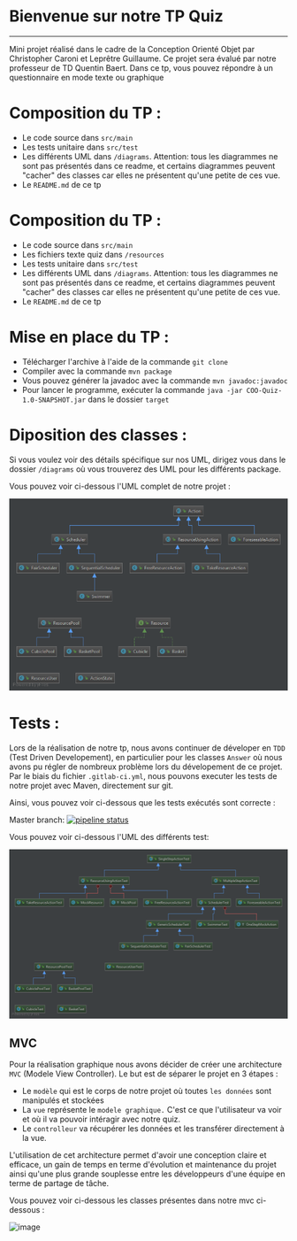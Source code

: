 Bienvenue sur notre TP Quiz
===================



----------
<p>Mini projet réalisé dans le cadre de la Conception Orienté Objet par Christopher Caroni et Leprêtre Guillaume. Ce projet sera évalué par notre professeur de TD Quentin Baert. Dans ce tp, vous pouvez répondre à un questionnaire en mode texte ou graphique</p>

# Composition du TP :

- Le code source dans `src/main`
- Les tests unitaire dans `src/test`
- Les différents UML dans `/diagrams`. Attention: tous les diagrammes ne sont pas présentés dans ce readme,
  et certains diagrammes peuvent "cacher" des classes car elles ne présentent qu'une petite de ces vue.
- Le `README.md` de ce tp

# Composition du TP :

- Le code source dans `src/main`
- Les fichiers texte quiz dans `/resources`
- Les tests unitaire dans `src/test`
- Les différents UML dans `/diagrams`. Attention: tous les diagrammes ne sont pas présentés dans ce readme,
  et certains diagrammes peuvent "cacher" des classes car elles ne présentent qu'une petite de ces vue.
- Le `README.md` de ce tp


# Mise en place du TP :

- Télécharger l'archive à l'aide de la commande `git clone`
-  Compiler avec la commande `mvn package`
- Vous pouvez générer la javadoc avec la commande `mvn javadoc:javadoc`
- Pour lancer le programme, exécuter la commande  `java -jar COO-Quiz-1.0-SNAPSHOT.jar` dans le dossier `target`

# Diposition des classes :

Si vous voulez voir des détails spécifique sur nos UML, dirigez vous dans le dossier `/diagrams` où vous trouverez des UML pour les différents package.
<p>Vous pouvez voir ci-dessous l'UML complet de notre projet :</p>

![image](diagrams/coo.png)


# Tests :

Lors de la réalisation de notre tp, nous avons continuer de déveloper en `TDD` (Test Driven Developement), en particulier pour les classes `Answer` où nous avons pu régler de nombreux problème lors du dévelopement de ce projet. 
Par le biais du fichier `.gitlab-ci.yml`, nous pouvons executer les tests de notre projet avec Maven, directement sur git.
<p>Ainsi, vous pouvez voir ci-dessous que les tests exécutés sont correcte :</p>

Master branch:
[![pipeline status](https://gitlab-etu.fil.univ-lille1.fr/caroni/COO-Pool/badges/master/pipeline.svg)](https://gitlab-etu.fil.univ-lille1.fr/caroni/COO-Pool/commits/master)

Vous pouvez voir ci-dessous l'UML des différents test: 


![image](diagrams/tests.png)

## MVC

Pour la réalisation graphique nous avons décider de créer une architecture `MVC` (Modele View Controller). Le but est de séparer le projet en 3 étapes :

- Le `modèle` qui est le corps de notre projet où toutes `les données` sont manipulés et stockées
- La `vue` représente le `modele graphique.` C'est ce que l'utilisateur va voir et où il va pouvoir intéragir avec notre quiz.
- Le `controlleur` va récupérer les données et les transférer directement à la vue. 

L'utilisation de cet architecture permet d'avoir une conception claire et efficace, un gain de temps en terme d'évolution et maintenance du projet ainsi qu'une plus grande souplesse entre les développeurs d'une équipe en terme de partage de tâche. 

Vous pouvez voir ci-dessous les classes présentes dans notre mvc ci-dessous :



![image](diagrams/mvc_illlustration.png)
